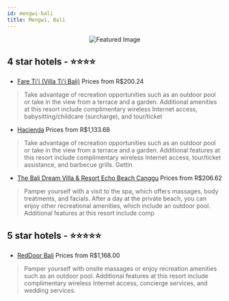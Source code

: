 ```yaml
---
id: mengwi-bali
title: Mengwi, Bali
---
```


<center><img src="https://i.travelapi.com/hotels/6000000/5710000/5704800/5704739/29a000b2_z.jpg" alt="Featured Image" /></center>


##  4 star hotels - ⭐️⭐️⭐️⭐️

-    [Fare Ti'i (Villa Ti'i Bali)](https://us.hurb.com/br/hotels/mengwi/fare-ti-i-villa-ti-i-bali-JNP-JP267401?cmp=18055) Prices from R$200.24
   > Take advantage of recreation opportunities such as an outdoor pool or take in the view from a terrace and a garden. Additional amenities at this resort include complimentary wireless Internet access, babysitting/childcare (surcharge), and tour/ticket
-    [Hacienda](https://us.hurb.com/br/hotels/mengwi/hacienda-JNP-JP720790?cmp=18055) Prices from R$1,133.68
   > Take advantage of recreation opportunities such as an outdoor pool or take in the view from a terrace and a garden. Additional features at this resort include complimentary wireless Internet access, tour/ticket assistance, and barbecue grills. Gettin
-    [The Bali Dream Villa & Resort Echo Beach Canggu](https://us.hurb.com/br/hotels/mengwi/the-bali-dream-villa-resort-echo-beach-canggu-JNP-JP316291?cmp=18055) Prices from R$206.62
   > Pamper yourself with a visit to the spa, which offers massages, body treatments, and facials. After a day at the private beach, you can enjoy other recreational amenities, which include an outdoor pool. Additional features at this resort include comp

##  5 star hotels - ⭐️⭐️⭐️⭐️⭐️

-    [RedDoor Bali](https://us.hurb.com/br/hotels/mengwi/reddoor-bali-JNP-JP807986?cmp=18055) Prices from R$1,168.00
   > Pamper yourself with onsite massages or enjoy recreation amenities such as an outdoor pool. Additional features at this resort include complimentary wireless Internet access, concierge services, and wedding services.
